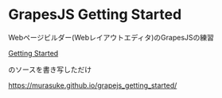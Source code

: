 # GrapesJS Getting Started

Webページビルダー(Webレイアウトエディタ)のGrapesJSの練習

[Getting Started](https://grapesjs.com/docs/getting-started.html)

のソースを書き写しただけ


https://murasuke.github.io/grapejs_getting_started/

